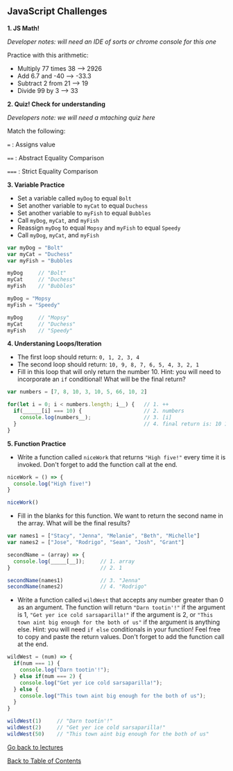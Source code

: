 ## JavaScript Challenges

**1. JS Math!**

_Developer notes: will need an IDE of sorts or chrome console for this one_

Practice with this arithmetic:
- Multiply 77 times 38 --> 2926
- Add 6.7 and -40 --> -33.3
- Subtract 2 from 21 --> 19
- Divide 99 by 3 --> 33

**2. Quiz! Check for understanding**

_Developers note: we will need a mtaching quiz here_

Match the following:

`=` : Assigns value

`==` : Abstract Equality Comparison

`===` : Strict Equality Comparison 

**3. Variable Practice**

- Set a variable called `myDog` to equal `Bolt`
- Set another variable to `myCat` to equal `Duchess`
- Set another variable to `myFish` to equal `Bubbles`
- Call `myDog`, `myCat`, and `myFish`
- Reassign `myDog` to equal `Mopsy` and `myFish` to equal `Speedy`
- Call `myDog`, `myCat`, and `myFish`

```javascript
var myDog = "Bolt"
var myCat = "Duchess"
var myFish = "Bubbles

myDog     // "Bolt"
myCat     // "Duchess"
myFish    // "Bubbles"

myDog = "Mopsy
myFish = "Speedy"

myDog     // "Mopsy"
myCat     // "Duchess"
myFish    // "Speedy"
```

**4. Understaning Loops/Iteration**

- The first loop should return: `0, 1, 2, 3, 4`
- The second loop should return: `10, 9, 8, 7, 6, 5, 4, 3, 2, 1`
- Fill in this loop that will only return the number 10. Hint: you will need to incorporate an `if` conditional! What will be the final return?

```javascript
var numbers = [7, 8, 10, 3, 10, 5, 66, 10, 2]

for(let i = 0; i < numbers.length; i__) {   // 1. ++
  if(______[i] === 10) {                    // 2. numbers
    console.log(numbers__);                 // 3. [i]
  }                                         // 4. final return is: 10 10 10
}
```

**5. Function Practice**

- Write a function called `niceWork` that returns `"High five!"` every time it is invoked. Don't forget to add the function call at the end.
```javascript
niceWork = () => {
  console.log("High five!")
}

niceWork()
```

- Fill in the blanks for this function. We want to return the second name in the array. What will be the final results?
```javascript
var names1 = ["Stacy", "Jenna", "Melanie", "Beth", "Michelle"]
var names2 = ["Jose", "Rodrigo", "Sean", "Josh", "Grant"]

secondName = (array) => {
  console.log(_____[__]);     // 1. array
}                             // 2. 1

secondName(names1)            // 3. "Jenna"
secondName(names2)            // 4. "Rodrigo"
```
- Write a function called `wildWest` that accepts any number greater than 0 as an argument. The function will return `"Darn tootin'!"` if the argument is 1, `"Get yer ice cold sarsaparilla!"` if the argument is 2, or `"This town aint big enough for the both of us"` if the argument is anything else. Hint: you will need `if else` conditionals in your function! Feel free to copy and paste the return values. Don't forget to add the function call at the end.
```javascript
wildWest = (num) => {
  if(num === 1) {
    console.log("Darn tootin'!");
  } else if(num === 2) {
    console.log("Get yer ice cold sarsaparilla!");
  } else {
    console.log("This town aint big enough for the both of us");
  }
}

wildWest(1)     // "Darn tootin'!"
wildWest(2)     // "Get yer ice cold sarsaparilla!"
wildWest(50)    // "This town aint big enough for the both of us"
```

<a href="https://github.com/rachaelstanislaw/learn-pre-work/blob/master/JavaScript/js_lectures.md">Go back to lectures</a>

<a href="https://github.com/rachaelstanislaw/learn-pre-work">Back to Table of Contents</a>
